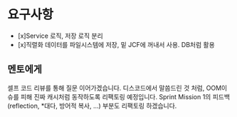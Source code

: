 # 요구사항
- [x]Service 로직, 저장 로직 분리
- [x]직렬화 데이터를 파일시스템에 저장, 밑 JCF에 꺼내서 사용. DB처럼 활용
## 멘토에게
셀프 코드 리뷰를 통해 질문 이어가겠습니다.
디스코드에서 말씀드린 것 처럼, OOM이슈를 피해 진짜 캐시처럼 동작하도록 리팩토링 예정입니다.
Sprint Mission 1의 피드백(reflection, *대다, 방어적 복사, ...) 부분도 리팩토링 하겠습니다.


